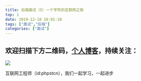 ```yaml
---
title: 后端面试（5）一个字符的互联网之旅
top: 1
date: 2019-12-18 16:01:18
tags: ["面试","后端"]
categories: ["面试"]
---
```


## 欢迎扫描下方二维码，[个人博客](https://www.phpst.cn)，持续关注：

![](https://ww1.sinaimg.cn/large/a616b9a4gy1g4xzv954a4j20760763yo.jpg)

互联网工程师（id:phpstcn），我们一起学习，一起进步
